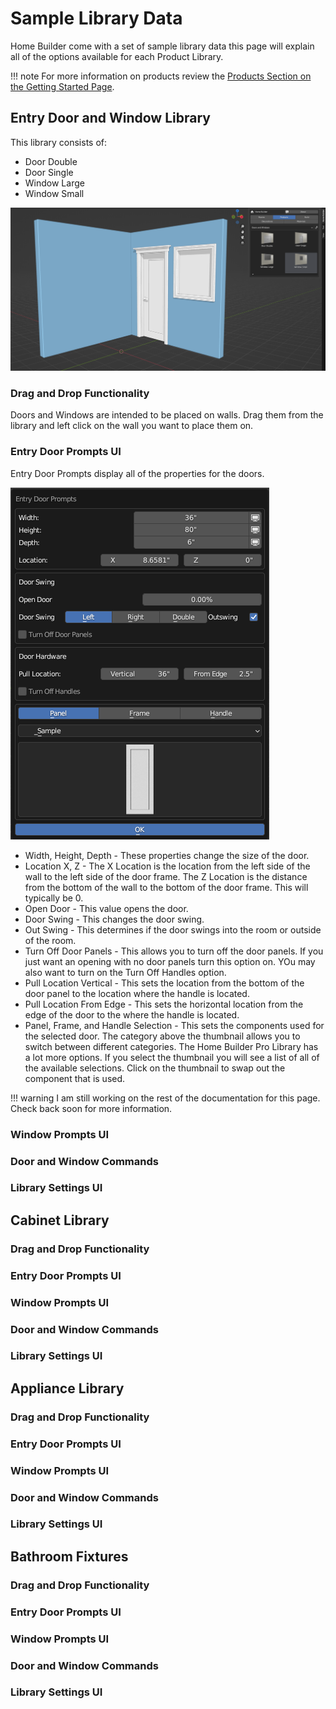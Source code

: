 # Sample Library Data

Home Builder come with a set of sample library data this page will explain all of the options available for each Product Library.

!!! note
    For more information on products review the [Products Section on the Getting Started Page](01_getting_started/#products).

## Entry Door and Window Library

This library consists of:

* Door Double
* Door Single
* Window Large
* Window Small

![Alt text](images/doors_and_windows.png)

### Drag and Drop Functionality

Doors and Windows are intended to be placed on walls. Drag them from the library and left click on the wall you want to place them on.

### Entry Door Prompts UI

Entry Door Prompts display all of the properties for the doors.

![Alt text](images/entry_door_prompts.png)

* Width, Height, Depth - These properties change the size of the door.
* Location X, Z - The X Location is the location from the left side of the wall to the left side of the door frame. The Z Location is the distance from the bottom of the wall to the bottom of the door frame. This will typically be 0.
* Open Door - This value opens the door. 
* Door Swing - This changes the door swing.
* Out Swing - This determines if the door swings into the room or outside of the room.
* Turn Off Door Panels - This allows you to turn off the door panels. If you just want an opening with no door panels turn this option on. YOu may also want to turn on the Turn Off Handles option.
* Pull Location Vertical - This sets the location from the bottom of the door panel to the location where the handle is located.
* Pull Location From Edge - This sets the horizontal location from the edge of the door to the where the handle is located.
* Panel, Frame, and Handle Selection - This sets the components used for the selected door. The category above the thumbnail allows you to switch between different categories. The Home Builder Pro Library has a lot more options. If you select the thumbnail you will see a list of all of the available selections. Click on the thumbnail to swap out the component that is used.

!!! warning
    I am still working on the rest of the documentation for this page. Check back soon for more information.
    
### Window Prompts UI

### Door and Window Commands

### Library Settings UI

## Cabinet Library

### Drag and Drop Functionality

### Entry Door Prompts UI

### Window Prompts UI

### Door and Window Commands

### Library Settings UI

## Appliance Library

### Drag and Drop Functionality

### Entry Door Prompts UI

### Window Prompts UI

### Door and Window Commands

### Library Settings UI

## Bathroom Fixtures

### Drag and Drop Functionality

### Entry Door Prompts UI

### Window Prompts UI

### Door and Window Commands

### Library Settings UI